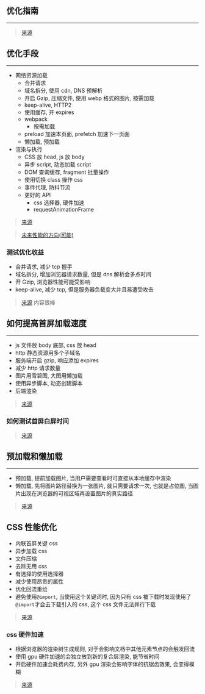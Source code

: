 ## 优化指南

---

> [来源](https://mp.weixin.qq.com/s/C2Zx3KPNPkgj-aHnOY43Iw)

## 优化手段

---

- 网络资源加载
  - 合并请求
  - 域名拆分, 使用 cdn, DNS 预解析
  - 开启 Gzip, 压缩文件, 使用 webp 格式的图片, 按需加载
  - keep-alive, HTTP2
  - 使用缓存, 开 expires
  - webpack
    - 按需加载
  - preload 加速本页面, prefetch 加速下一页面
  - 懒加载, 预加载
- 渲染与执行
  - CSS 放 head, js 放 body
  - 异步 script, 动态加载 script
  - DOM 查询缓存, fragment 批量操作
  - 使用切换 class 操作 css
  - 事件代理, 防抖节流
  - 更好的 API
    - css 选择器, 硬件加速
    - requestAnimationFrame

> [来源](https://www.cnblogs.com/xiaohuochai/p/9178390.html)

> [未来性能的方向(可能)](https://www.infoq.cn/article/B2gg4ZULH4oNlv8AHCrM)

### 测试优化收益

- 合并请求, 减少 tcp 握手
- 域名拆分, 增加浏览器请求数量, 但是 dns 解析会多点时间
- 开 Gzip, 浏览器性能可能受影响
- keep-alive, 减少 tcp, 但是服务器负载变大并且易遭受攻击

> [来源](https://www.zhihu.com/question/40505685) 内容很棒

## 如何提高首屏加载速度

---

- js 文件放 body 底部, css 放 head
- http 静态资源用多个子域名
- 服务端开启 gzip, 响应添加 expires
- 减少 http 请求数量
- 图片用雪碧图, 大图用懒加载
- 使用异步脚本, 动态创建脚本
- 后端渲染

> [来源](https://juejin.im/post/5de4fd9c518825434771d163)

### 如何测试首屏白屏时间

> [来源](https://lz5z.com/Web%E6%80%A7%E8%83%BD%E4%BC%98%E5%8C%96-%E9%A6%96%E5%B1%8F%E5%92%8C%E7%99%BD%E5%B1%8F%E6%97%B6%E9%97%B4/)

## 预加载和懒加载

---

- 预加载, 提前加载图片, 当用户需要查看时可直接从本地缓存中渲染
- 懒加载, 先将图片路径替换为一张图片, 就只需要请求一次, 也就是占位图, 当图片出现在浏览器的可视区域再设置图片的真实路径

> [来源](https://www.jianshu.com/p/4876a4fe7731)

## CSS 性能优化

- 内联首屏关键 css
- 异步加载 css
- 文件压缩
- 去除无用 css
- 有选择的使用选择器
- 减少使用昂贵的属性
- 优化回流重绘
- 避免使用`@import`, 当使用这个关键词时, 因为只有 css 被下载时发现使用了`@import`才会去下载引入的 css, 这个 css 文件无法并行下载

> [来源](https://juejin.im/post/5b6133a351882519d346853f)

### css 硬件加速

- 根据浏览器的渲染树生成规则, 对于会影响文档中其他元素节点的会触发回流
- 使用 gpu 硬件加速的会独立放到新的复合层渲染, 能节省时间
- 开启硬件加速会耗费内存, 另外 gpu 渲染会影响字体的抗锯齿效果, 会变得模糊

> [来源](https://lz5z.com/Web%E6%80%A7%E8%83%BD%E4%BC%98%E5%8C%96-CSS3%E7%A1%AC%E4%BB%B6%E5%8A%A0%E9%80%9F/)
